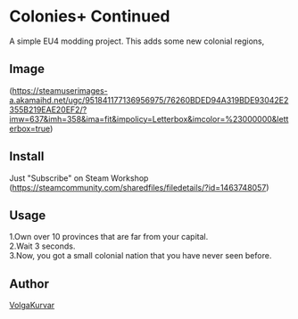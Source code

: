 Colonies+ Continued
====

A simple EU4 modding project.
This adds some new colonial regions,

## Image
(https://steamuserimages-a.akamaihd.net/ugc/951841177136956975/76260BDED94A319BDE93042E2355B219EAE20EF2/?imw=637&imh=358&ima=fit&impolicy=Letterbox&imcolor=%23000000&letterbox=true)

## Install
Just "Subscribe" on Steam Workshop (https://steamcommunity.com/sharedfiles/filedetails/?id=1463748057)

## Usage  
1.Own over 10 provinces that are far from your capital.  
2.Wait 3 seconds.  
3.Now, you got a small colonial nation that you have never seen before.  

## Author
[VolgaKurvar](https://github.com/VolgaKurvar)